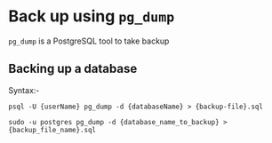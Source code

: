 # Back up using `pg_dump`

`pg_dump` is a PostgreSQL tool to take backup

## Backing up a database

Syntax:-

```shell
psql -U {userName} pg_dump -d {databaseName} > {backup-file}.sql

sudo -u postgres pg_dump -d {database_name_to_backup} > {backup_file_name}.sql
```
